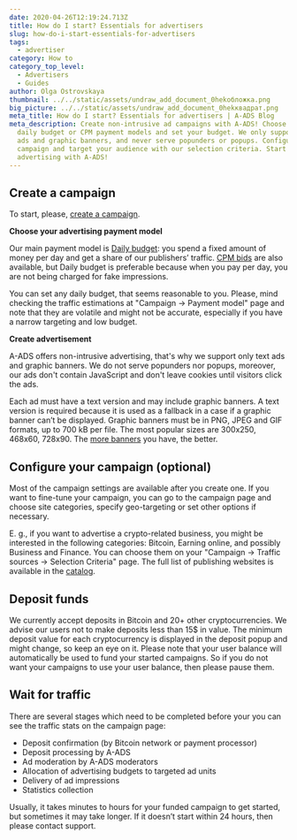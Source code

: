 ```yaml
---
date: 2020-04-26T12:19:24.713Z
title: How do I start? Essentials for advertisers
slug: how-do-i-start-essentials-for-advertisers
tags:
  - advertiser
category: How to
category_top_level:
  - Advertisers
  - Guides
author: Olga Ostrovskaya
thumbnail: ../../static/assets/undraw_add_document_0hekобложка.png
big_picture: ../../static/assets/undraw_add_document_0hekквадрат.png
meta_title: How do I start? Essentials for advertisers | A-ADS Blog
meta_description: Create non-intrusive ad campaigns with A-ADS! Choose from our
  daily budget or CPM payment models and set your budget. We only support text
  ads and graphic banners, and never serve popunders or popups. Configure your
  campaign and target your audience with our selection criteria. Start
  advertising with A-ADS!
---
```

## Create a campaign

To start, please, [create a campaign](https://a-ads.com/campaigns/new).

**Choose your advertising payment model**

Our main payment model is [Daily budget](https://a-ads.com/blog/2019-08-11-how-does-daily-budget-work/): you spend a fixed amount of money per day and get a share of our publishers’ traffic.  [CPM bids](https://a-ads.com/blog/2020-03-11-how-to-use-cpm-bids-with-a-ads/) are also available, but Daily budget is preferable because when you pay per day, you are not being charged for fake impressions.

You can set any daily budget, that seems reasonable to you. Please, mind checking the traffic estimations at "Campaign -> Payment model" page and note that they are volatile and might not be accurate, especially if you have a narrow targeting and low budget.

**Create advertisement**

A-ADS offers non-intrusive advertising, that's why we support only text ads and graphic banners. We do not serve popunders nor popups, moreover, our ads don't contain JavaScript and don't leave cookies until visitors click the ads.

Each ad must have a text version and may include graphic banners. A text version is required because it is used as a fallback in a case if a graphic banner can’t be displayed. Graphic banners must be in PNG, JPEG and GIF formats, up to 700 kB per file. The most popular sizes are 300х250, 468х60, 728х90. The [more banners](https://a-ads.com/blog/2020-03-27-faq-for-advertisers/) you have, the better.

## Configure your campaign (optional)

Most of the campaign settings are available after you create one. If you want to fine-tune your campaign, you can go to the campaign page and choose site categories, specify geo-targeting or set other options if necessary.

E. g., if you want to advertise a crypto-related business, you might be interested in the following categories: Bitcoin, Earning online, and possibly Business and Finance. You can choose them on your "Campaign -> Traffic sources -> Selection Criteria" page. The full list of publishing websites is available in the [catalog](https://a-ads.com/catalog).

## Deposit funds

We currently accept deposits in Bitcoin and 20+ other cryptocurrencies. We advise our users not to make deposits less than 15$ in value. The minimum deposit value for each cryptocurrency is displayed in the deposit popup and might change, so keep an eye on it. Please note that your user balance will automatically be used to fund your started campaigns. So if you do not want your campaigns to use your user balance, then please pause them.

## Wait for traffic

There are several stages which need to be completed before your you can see the traffic stats on the campaign page:

* Deposit confirmation (by Bitcoin network or payment processor)
* Deposit processing by A-ADS
* Ad moderation by A-ADS moderators
* Allocation of advertising budgets to targeted ad units
* Delivery of ad impressions
* Statistics collection

Usually, it takes minutes to hours for your funded campaign to get started, but sometimes it may take longer. If it doesn’t start within 24 hours, then please contact support.